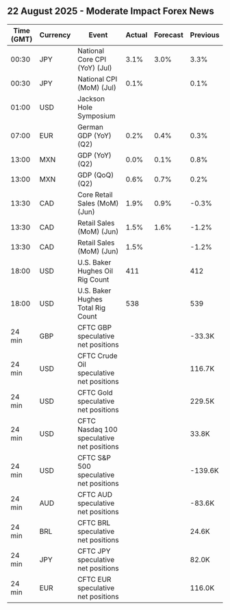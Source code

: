 ## 22 August 2025 - Moderate Impact Forex News

| Time (GMT) | Currency | Event | Actual | Forecast | Previous |
|------|----------|-------|--------|----------|----------|
| 00:30 | JPY | National Core CPI (YoY) (Jul) | 3.1% | 3.0% | 3.3% |
| 00:30 | JPY | National CPI (MoM) (Jul) | 0.1% |  | 0.1% |
| 01:00 | USD | Jackson Hole Symposium |  |  |  |
| 07:00 | EUR | German GDP (YoY) (Q2) | 0.2% | 0.4% | 0.3% |
| 13:00 | MXN | GDP (YoY) (Q2) | 0.0% | 0.1% | 0.8% |
| 13:00 | MXN | GDP (QoQ) (Q2) | 0.6% | 0.7% | 0.2% |
| 13:30 | CAD | Core Retail Sales (MoM) (Jun) | 1.9% | 0.9% | -0.3% |
| 13:30 | CAD | Retail Sales (MoM) (Jun) | 1.5% | 1.6% | -1.2% |
| 13:30 | CAD | Retail Sales (MoM) (Jun) | 1.5% |  | -1.2% |
| 18:00 | USD | U.S. Baker Hughes Oil Rig Count | 411 |  | 412 |
| 18:00 | USD | U.S. Baker Hughes Total Rig Count | 538 |  | 539 |
| 24 min | GBP | CFTC GBP speculative net positions |  |  | -33.3K |
| 24 min | USD | CFTC Crude Oil speculative net positions |  |  | 116.7K |
| 24 min | USD | CFTC Gold speculative net positions |  |  | 229.5K |
| 24 min | USD | CFTC Nasdaq 100 speculative net positions |  |  | 33.8K |
| 24 min | USD | CFTC S&P 500 speculative net positions |  |  | -139.6K |
| 24 min | AUD | CFTC AUD speculative net positions |  |  | -83.6K |
| 24 min | BRL | CFTC BRL speculative net positions |  |  | 24.6K |
| 24 min | JPY | CFTC JPY speculative net positions |  |  | 82.0K |
| 24 min | EUR | CFTC EUR speculative net positions |  |  | 116.0K |
